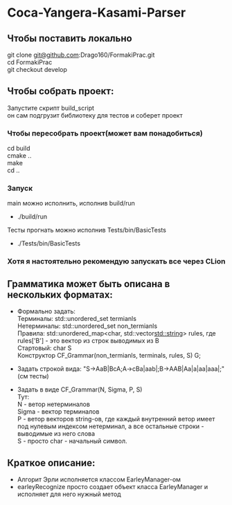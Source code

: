 # Coca-Yangera-Kasami-Parser

## Чтобы поставить локально
git clone git@github.com:Drago160/FormakiPrac.git  
cd FormakiPrac  
git checkout develop

## Чтобы собрать проект:
Запустите скрипт build_script  
он сам подгрузит библиотеку для тестов и соберет проект

### Чтобы пересобрать проект(может вам понадобиться)
cd build  
cmake ..  
make  
cd ..

### Запуск
main можно исполнить, исполнив build/run
- ./build/run

Тесты прогнать можно исполнив Tests/bin/BasicTests
- ./Tests/bin/BasicTests

### Хотя я настоятельно рекомендую запускать все через CLion  

## Грамматика может быть описана в нескольких форматах:  
- Формально задать:  
Терминалы: std::unordered_set<char> termianls  
Нетерминалы: std::unordered_set<char> non_termianls   
Правила: std::unordered_map<char, std::vector<std::string>> rules, где rules['B'] - это вектор из строк выводимых из B  
Стартовый: char S  
Конструктор CF_Grammar(non_termianls, terminals, rules, S) G;

- Задать строкой вида: "S->AaB|BcA;A->cBa|aab|;B->AAB|Aa|a|aa|aaa|;" (см тесты)  

- Задать в виде CF_Grammar(N, Sigma, P, S)  
Тут:  
N - ветор нетерминалов  
Sigma - вектор терминалов  
P - ветор векторов string-ов, где каждый внутренний ветор имеет под нулевым индексом нетерминал, а все остальные строки - выводимые из него слова  
S - просто char - начальный символ.  


## Краткое описание:  
- Алгорит Эрли исполняется классом EarleyManager-ом  
- earleyRecognize просто создает объект класса EarleyManager и исполняет для него нужный метод  

